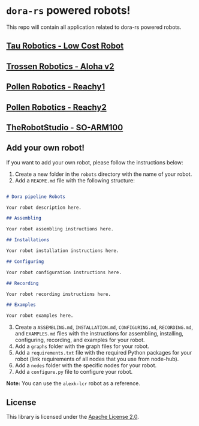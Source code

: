 # `dora-rs` powered robots!

This repo will contain all application related to dora-rs powered robots.

## [Tau Robotics - Low Cost Robot](alexk-lcr/README.md)

## [Trossen Robotics - Aloha v2](aloha/README.md)

## [Pollen Robotics - Reachy1](reachy1/README.md)

## [Pollen Robotics - Reachy2](reachy2/README.md)

## [TheRobotStudio - SO-ARM100](so100/README.md)

## Add your own robot!

If you want to add your own robot, please follow the instructions below:

1. Create a new folder in the `robots` directory with the name of your robot.
2. Add a `README.md` file with the following structure:

```markdown

# Dora pipeline Robots

Your robot description here.

## Assembling

Your robot assembling instructions here.

## Installations

Your robot installation instructions here.

## Configuring

Your robot configuration instructions here.

## Recording

Your robot recording instructions here.

## Examples

Your robot examples here.

```

3. Create a `ASSEMBLING.md`, `INSTALLATION.md`, `CONFIGURING.md`, `RECORDING.md`, and `EXAMPLES.md` files with the
   instructions for assembling, installing, configuring, recording, and examples for your robot.
4. Add a `graphs` folder with the graph files for your robot.
5. Add a `requirements.txt` file with the required Python packages for your robot (link requirements of all nodes that you use from node-hub).
6. Add a `nodes` folder with the specific nodes for your robot.
7. Add a `configure.py` file to configure your robot.

**Note:** You can use the `alexk-lcr` robot as a reference.

## License

This library is licensed under the [Apache License 2.0](../LICENSE).
